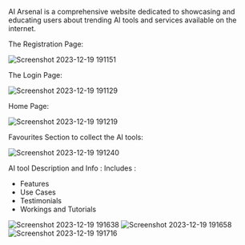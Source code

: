 AI Arsenal is a comprehensive website dedicated to showcasing and
educating users about trending AI tools and services available on the
internet.

 The Registration Page:

![Screenshot 2023-12-19 191151](https://github.com/ADITYA-SUNTANURE/AI-Arsenal-AI-toolkit-website/assets/145207865/f7e8bf91-a268-43c9-b6df-d93320485e30)

The Login Page:

![Screenshot 2023-12-19 191129](https://github.com/ADITYA-SUNTANURE/AI-Arsenal-AI-toolkit-website/assets/145207865/1466fe32-f56b-4e44-9500-710f2d7ab8c8)

Home Page:

![Screenshot 2023-12-19 191219](https://github.com/ADITYA-SUNTANURE/AI-Arsenal-AI-toolkit-website/assets/145207865/6be777ae-8dc5-40ea-bd3a-60284a7c6261)

Favourites Section to collect the AI tools:

![Screenshot 2023-12-19 191240](https://github.com/ADITYA-SUNTANURE/AI-Arsenal-AI-toolkit-website/assets/145207865/fdd95b6a-0621-40d1-96ab-cec6c1d35cde)

AI tool Description and Info :
Includes :
- Features
- Use Cases
- Testimonials
- Workings and Tutorials

![Screenshot 2023-12-19 191638](https://github.com/ADITYA-SUNTANURE/AI-Arsenal-AI-toolkit-website/assets/145207865/16490190-6a47-45da-ba58-2a5ab8c04382)
![Screenshot 2023-12-19 191658](https://github.com/ADITYA-SUNTANURE/AI-Arsenal-AI-toolkit-website/assets/145207865/3623ab28-3518-4365-b754-15b2c7ccc80b)
![Screenshot 2023-12-19 191716](https://github.com/ADITYA-SUNTANURE/AI-Arsenal-AI-toolkit-website/assets/145207865/54990397-6d1f-4fcc-bd7f-8ede835c8793)



